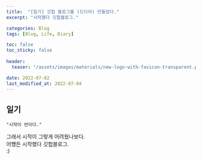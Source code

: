 ```yaml
---
title:  "[일기] 깃헙 블로그를 (드디어) 만들었다."
excerpt: "시작했다 깃헙블로그."

categories: Blog
tags: [Blog, Life, Diary]

toc: false
toc_sticky: false
 
header:
  teaser: "/assets/images/materials/new-logo-with-favicon-transparent.png" 

date: 2022-07-02
last_modified_at: 2022-07-04
---
```


## 일기   
```
"시작이 반이다."   
```
그래서 시작이 그렇게 어려웠나보다.   
어쨌든 시작했다 깃헙블로그.   
:)